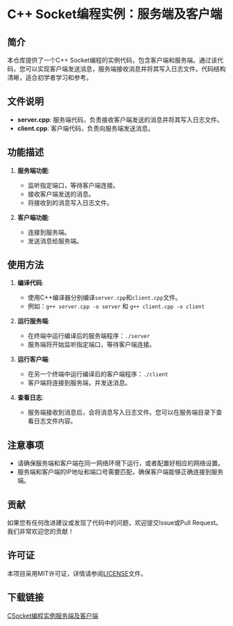 # C++ Socket编程实例：服务端及客户端

## 简介

本仓库提供了一个C++ Socket编程的实例代码，包含客户端和服务端。通过该代码，您可以实现客户端发送消息，服务端接收消息并将其写入日志文件。代码结构清晰，适合初学者学习和参考。

## 文件说明

- **server.cpp**: 服务端代码，负责接收客户端发送的消息并将其写入日志文件。
- **client.cpp**: 客户端代码，负责向服务端发送消息。

## 功能描述

1. **服务端功能**:
   - 监听指定端口，等待客户端连接。
   - 接收客户端发送的消息。
   - 将接收到的消息写入日志文件。

2. **客户端功能**:
   - 连接到服务端。
   - 发送消息给服务端。

## 使用方法

1. **编译代码**:
   - 使用C++编译器分别编译`server.cpp`和`client.cpp`文件。
   - 例如：`g++ server.cpp -o server` 和 `g++ client.cpp -o client`

2. **运行服务端**:
   - 在终端中运行编译后的服务端程序：`./server`
   - 服务端将开始监听指定端口，等待客户端连接。

3. **运行客户端**:
   - 在另一个终端中运行编译后的客户端程序：`./client`
   - 客户端将连接到服务端，并发送消息。

4. **查看日志**:
   - 服务端接收到消息后，会将消息写入日志文件。您可以在服务端目录下查看日志文件内容。

## 注意事项

- 请确保服务端和客户端在同一网络环境下运行，或者配置好相应的网络设置。
- 服务端和客户端的IP地址和端口号需要匹配，确保客户端能够正确连接到服务端。

## 贡献

如果您有任何改进建议或发现了代码中的问题，欢迎提交Issue或Pull Request。我们非常欢迎您的贡献！

## 许可证

本项目采用MIT许可证，详情请参阅[LICENSE](LICENSE)文件。

## 下载链接

[CSocket编程实例服务端及客户端](https://pan.quark.cn/s/b3cd4994a86c)